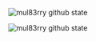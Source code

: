 ![mul83rry github state](https://github-readme-stats.vercel.app/api?username=mul83rry&hide=contribs&count_private=true&show_icons=true)

![mul83rry github state](https://github-readme-stats.vercel.app/api/top-langs/?username=mul83rry&layout=compact&langs_count=10)
